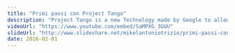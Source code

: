 ```yaml
---
title: "Primi passi con Project Tango"
description: "Project Tango is a new Technology made by Google to allow..."
videoUrl: "https://www.youtube.com/embed/SaMPXG_3GUU"
slideUrl: "http://www.slideshare.net/mikelantoniotrizio/primi-passi-con-project-tango"
date: 2016-02-01
---
```

